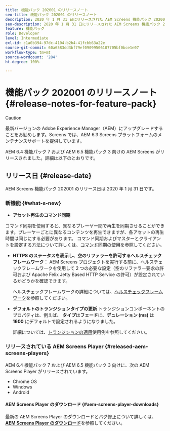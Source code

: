 ```yaml
---
title: 機能パック 202001 のリリースノート
seo-title: 機能パック 202001 のリリースノート
description: 2020 年 1 月 31 日にリリースされた AEM Screens 機能パック 202001 について説明します。
seo-description: 2020 年 1 月 31 日にリリースされた AEM Screens 機能パック 202001 について説明します。
feature: 機能パック
role: Developer
level: Intermediate
exl-id: c1a0b394-97dc-4104-b2b4-41fcbb63a22e
source-git-commit: 60a6583dd3bf79ef09099506107705bf0bce1e07
workflow-type: tm+mt
source-wordcount: '284'
ht-degree: 100%

---
```


# 機能パック 202001 のリリースノート {#release-notes-for-feature-pack}

>[!CAUTION]
>
>最新バージョンの Adobe Experience Manager（AEM）にアップグレードすることをお勧めします。Screens では、AEM 6.3 Screens プラットフォームのメンテナンスサポートを提供しています。

AEM 6.4 機能パック 7 および AEM 6.5 機能パック 3 向けの AEM Screens がリリースされました。詳細は以下のとおりです。

## リリース日 {#release-date}

AEM Screens 機能パック 202001 のリリース日は 2020 年 1 月 31 日です。

### 新機能 {#what-s-new}

* **アセット再生のコマンド同期**




コマンド同期を使用すると、異なるプレーヤー間で再生を同期させることができます。プレーヤーごとに異なるコンテンツを再生できますが、各アセットの再生時間は同じにする必要があります。
コマンド同期およびマスターとクライアントを設定する方法について詳しくは、[コマンド同期の使用](using-command-sync.md)を参照してください。

* **HTTPS のステータスを表示し、空のリファラーを許可するヘルスチェックフレームワーク**：
AEM Screens プロジェクトを実行する前に、ヘルスチェックフレームワークを使用して 2 つの必要な設定（空のリファラー要求の許可および Apache Felix Jetty Based HTTP Service の許可）が設定されているかどうかを確認できます。

   ヘルスチェックフレームワークの詳細については、[ヘルスチェックフレームワーク](/help/user-guide/configuring-screens-introduction.md#health-check-framework)を参照してください。

* **デフォルトのトランジションタイプの更新**
トランジションコンポーネントのプロパティは、例えば、 
**タイプ**&#x200B;は&#x200B;**フェード**&#x200B;に、**デュレーション (ms)** は **1600** にデフォルトで設定されるようになりました。

   詳細については、[トランジションの適用](/help/user-guide/applying-transitions.md)使用例を参照してください。


### リリースされている AEM Screens Player {#released-aem-screens-players}

AEM 6.4 機能パック 7 および AEM 6.5 機能パック 3 向けに、次の AEM Screens Player がリリースされています。

* Chrome OS
* Windows
* Android

#### AEM Screens Player のダウンロード {#aem-screens-player-downloads}

最新の AEM Screens Player のダウンロードとバグ修正について詳しくは、[**AEM Screens Player のダウンロード**](https://download.macromedia.com/screens/)を参照してください。
